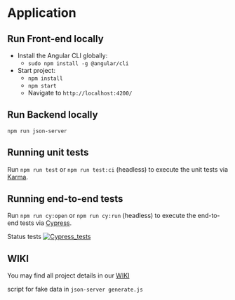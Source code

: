 # Application

## Run Front-end locally

- Install the Angular CLI globally:
  - `sudo npm install -g @angular/cli`
- Start project:
  - `npm install`
  - `npm start`
  - Navigate to `http://localhost:4200/`

## Run Backend locally

`npm run json-server`

## Running unit tests

Run `npm run test` or `npm run test:ci` (headless) to execute the unit tests via [Karma](https://karma-runner.github.io).

## Running end-to-end tests

Run `npm run cy:open` or `npm run cy:run` (headless) to execute the end-to-end tests via [Cypress](https://www.cypress.io/).

Status tests [![Cypress_tests ](https://github.com/danj92/application/workflows/Cypress_tests/badge.svg)](https://github.com/danj92/application/actions)

## WIKI

You may find all project details in our [WIKI](https://github.com/danj92/application/wiki)

script for fake data in `json-server generate.js`
